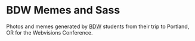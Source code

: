 BDW Memes and Sass
=======================

Photos and memes generated by <a href="http://bdw.colorado.edu/" target="_blank">BDW</a> students from their trip to Portland, OR for the Webvisions Conference.